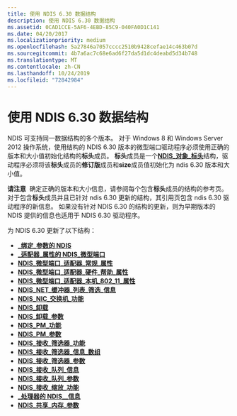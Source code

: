```yaml
---
title: 使用 NDIS 6.30 数据结构
description: 使用 NDIS 6.30 数据结构
ms.assetid: 0CAD1CCE-5AF6-4EBD-85C9-040FA0D1C141
ms.date: 04/20/2017
ms.localizationpriority: medium
ms.openlocfilehash: 5a27846a7057cccc2510b9428cefae14c463b07d
ms.sourcegitcommit: 4b7a6ac7c68e6ad6f27da5d1dc4deabd5d34b748
ms.translationtype: MT
ms.contentlocale: zh-CN
ms.lasthandoff: 10/24/2019
ms.locfileid: "72842984"
---
```

# <a name="using-ndis-630-data-structures"></a>使用 NDIS 6.30 数据结构


NDIS 可支持同一数据结构的多个版本。 对于 Windows 8 和 Windows Server 2012 操作系统，使用结构的 NDIS 6.30 版本的微型端口驱动程序必须使用正确的版本和大小值初始化结构的**标头**成员。 **标头**成员是一个[**NDIS\_对象\_标头**](https://docs.microsoft.com/windows-hardware/drivers/ddi/ntddndis/ns-ntddndis-_ndis_object_header)结构，驱动程序必须将该**标头**成员的**修订版**成员和**size**成员值初始化为 ndis 6.30 版本和大小值。

**请注意**  确定正确的版本和大小信息，请参阅每个包含**标头**成员的结构的参考页。 对于包含**标头**成员并且已针对 ndis 6.30 更新的结构，其引用页包含 ndis 6.30 驱动程序的新信息。 如果没有针对 NDIS 6.30 的结构的更新，则为早期版本的 NDIS 提供的信息也适用于 NDIS 6.30 驱动程序。

 

为 NDIS 6.30 更新了以下结构：

- [ **\_绑定\_参数的 NDIS**](https://docs.microsoft.com/windows-hardware/drivers/ddi/ndis/ns-ndis-_ndis_bind_parameters)
- [ **\_适配器\_属性的 NDIS\_微型端口**](https://docs.microsoft.com/windows-hardware/drivers/ddi/ndis/ns-ndis-_ndis_miniport_adapter_attributes)
- [**NDIS\_微型端口\_适配器\_常规\_属性**](https://docs.microsoft.com/windows-hardware/drivers/ddi/ndis/ns-ndis-_ndis_miniport_adapter_general_attributes)
- [**NDIS\_微型端口\_适配器\_硬件\_帮助\_属性**](https://docs.microsoft.com/windows-hardware/drivers/ddi/ndis/ns-ndis-_ndis_miniport_adapter_hardware_assist_attributes)
- [**NDIS\_微型端口\_适配器\_本机\_802\_11\_属性**](https://docs.microsoft.com/previous-versions/windows/hardware/wireless/ff565926(v=vs.85))
- [**NDIS\_NET\_缓冲器\_列表\_筛选\_信息**](https://docs.microsoft.com/windows-hardware/drivers/ddi/ndis/ns-ndis-_ndis_net_buffer_list_filtering_info)
- [**NDIS\_NIC\_交换机\_功能**](https://docs.microsoft.com/windows-hardware/drivers/ddi/ntddndis/ns-ntddndis-_ndis_nic_switch_capabilities)
- [**NDIS\_卸载**](https://docs.microsoft.com/windows-hardware/drivers/ddi/ndischimney/ns-ndischimney-_ndis_offload_handle)
- [**NDIS\_卸载\_参数**](https://docs.microsoft.com/windows-hardware/drivers/ddi/ntddndis/ns-ntddndis-_ndis_offload_parameters)
- [**NDIS\_PM\_功能**](https://docs.microsoft.com/windows-hardware/drivers/ddi/ntddndis/ns-ntddndis-_ndis_pm_capabilities)
- [**NDIS\_PM\_参数**](https://docs.microsoft.com/windows-hardware/drivers/ddi/ntddndis/ns-ntddndis-_ndis_pm_parameters)
- [**NDIS\_接收\_筛选器\_功能**](https://docs.microsoft.com/windows-hardware/drivers/ddi/ntddndis/ns-ntddndis-_ndis_receive_filter_capabilities)
- [**NDIS\_接收\_筛选器\_信息\_数组**](https://docs.microsoft.com/windows-hardware/drivers/ddi/ntddndis/ns-ntddndis-_ndis_receive_filter_info_array)
- [**NDIS\_接收\_筛选器\_参数**](https://docs.microsoft.com/windows-hardware/drivers/ddi/ntddndis/ns-ntddndis-_ndis_receive_filter_parameters)
- [**NDIS\_接收\_队列\_信息**](https://docs.microsoft.com/windows-hardware/drivers/ddi/ntddndis/ns-ntddndis-_ndis_receive_queue_info)
- [**NDIS\_接收\_队列\_参数**](https://docs.microsoft.com/windows-hardware/drivers/ddi/ntddndis/ns-ntddndis-_ndis_receive_queue_parameters)
- [**NDIS\_接收\_缩放\_功能**](https://docs.microsoft.com/windows-hardware/drivers/ddi/ntddndis/ns-ntddndis-_ndis_receive_scale_capabilities)
- [ **\_处理器的 NDIS\_\_信息**](https://docs.microsoft.com/windows-hardware/drivers/ddi/ntddndis/ns-ntddndis-_ndis_rss_processor_info)
- [**NDIS\_共享\_内存\_参数**](https://docs.microsoft.com/windows-hardware/drivers/ddi/ndis/ns-ndis-_ndis_shared_memory_parameters)
 

 





